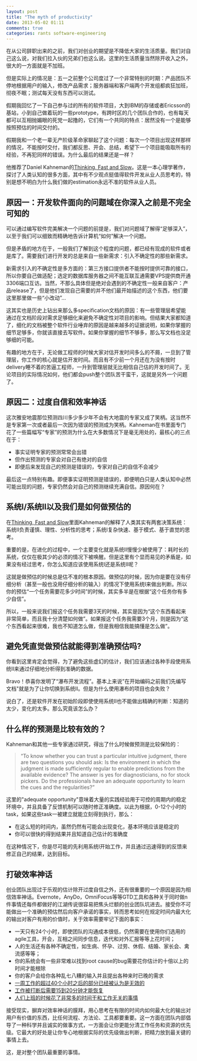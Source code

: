```yaml
---
layout: post
title: "The myth of productivity"
date: 2013-05-02 01:11
comments: true
categories: rants software-engineering
---
```


在从公司辞职出来的之前，我们对创业的期望是不降低大家的生活质量。我们对自己这么说，对我们拉入伙的兄弟们也这么说。这里的生活质量当然除开收入之外，很大的一方面就是不加班。

但是实际上的情况是：五一之前整个公司度过了一个非常特别的时期：产品团队不停地根据用户的输入，修改产品需求；服务器端和客户端两个开发组都疯狂加班，彻夜不眠；测试每天没有东西可以测试。

假期我回忆了一下自己参与过的所有的软件项目，大到IBM的存储或者Ericsson的基站，小到自己做着玩的一些prototype，有跨时区的几个团队合作的，也有每天都可以互相抛媚眼的死党一起撸的，它们有一个共同的特点：居然没有一个是能够按照预估的时间交付的。

假期我和一个老一辈无产阶级革命家聊起了这个问题：每次一个项目出现这样那样的情况，不能按时交付，我们都反思、开会、总结，希望下一个项目能吸取所有的经验，不再犯同样的错误。为什么最后的结果还是一样？

他推荐了Daniel Kahneman的[Thinking, Fast and Slow](http://vdisk.weibo.com/s/8nUJx)。这是一本心理学著作，探讨了人类认知的很多方面，其中有不少观点挺值得软件开发从业人员思考的，特别是想不明白为什么我们做的estimation永远不准的软件从业人员。

原因一：开发软件面向的问题域在你深入之前是不完全可知的
---------------------------------------------

可以通过编写软件完美解决一个问题的前提是，我们对问题域了解得“足够深入”，以至于我们可以细致而精确地告诉计算机“如何”解决一个问题。

但是矛盾的地方在于，一般我们了解到这个程度的问题，都已经有现成的软件或者是库了。需要我们进行开发的总是来自一些新需求：引入不确定性的那些新需求。

新需求引入的不确定性是多方面的：第三方接口提供者不能按时提供可靠的接口，所以你要自己做适配；选定的数据库服务器之间不能互联互通需要VPS提供商开通3306端口互访。当然，不那么具体但是绝对会遇到的不确定性一般来自客户：产品release了，但是他们发现自己需要的并不他们最开始描述的这个东西，他们要这里那里做一些“小改动”...

这其实也是历史上钻出来那么多specification文档的原因：有一些管理层希望能通过在文档阶段对需求足够细化来避免不确定性对项目的影响。但结果大家都知道了，细化的文档被整个软件行业唾弃的原因是越来越多的证据说明，如果你掌握的细节足够多，你就该直接去写软件。如果你掌握的细节不够多，那么写文档也没足够细的可能。

有趣的地方在于，无论做工程师的时候大家对估开发时间多么的不屑，一旦到了管理层，你工作的核心就是估开发时间。而且有不少前一个月还在为没有按时delivery睡不着的苦逼工程师，一升到管理层就无比相信自己估的开发时间了。无论项目的实际情况如何，他们都会push整个团队苦干蛮干，这就是另外一个问题了。

原因二：过度自信和效率神话
------------------------

这次雅安地震那位预测四川多少多少年不会有大地震的专家又成了笑柄。这当然不是专家第一次或者最后一次因为错误的预测成为笑柄。Kahneman在书里面专门花了一些篇幅写“专家”的预测为什么在大多数情况下是毫无用处的，最核心的三点在于：

* 事实证明专家的预测常常会出错
* 但作出预测的专家会对自己有绝对的自信
* 即便后来发现自己的预测是错误的，专家对自己的自信不会减少

最后这一点特别有趣。即便事实证明预测是错误的，即便明白只是人类认知中必然可能出现的问题，专家仍然会对自己的预测继续充满自信。原因何在？

系统I/系统II以及我们是如何做预估的
-----------------------------

在[Thinking, Fast and Slow](http://vdisk.weibo.com/s/8nUJx)里面Kahneman的解释了人类其实有两套决策系统：系统II负责谨慎、理性、分析性的思考；系统I复杂快速、基于模式、基于直觉的思考。

重要的是，在进化的过程中，一个主要变化就是系统II慢慢少被使用了：耗时长的系统，仅仅在极其少的必须的情况下被唤醒。但是这里有个显而易见的矛盾是，如果没有经过思考，你怎么知道应该使用系统I还是系统II呢？

这就是做预估的时候总是估不准的根本原因。做预估的时候，因为你是要在没有仔细分析（甚至一般也没用仔细分析的输入）的情况下使用系统I来做出判断。所以你的预估“一个任务需要花多少时间”的时候，其实多半是在根据“这个任务你有多少自信”。

所以，一般来说我们报这个任务我需要3天的时候，其实是因为“这个东西看起来非常简单，而且我十分清楚如何做”。如果报这个任务我需要3个月，则是因为“这个东西看起来很难，我也不知道怎么做，但是我相信我能搞懂是怎么做”。

避免凭直觉做预估就能得到准确预估吗?
------------------------------

你看到这里肯定会觉得，为了避免这些虚幻的估计，我们应该通过各种手段使用系统II来通过仔细地分析得到准确的数据。

Bravo！恭喜你发明了“瀑布开发流程”。基本上来说"在开始编码之前我们先编写文档"就是为了让你切换到系统II。但是为什么使用瀑布的项目也会失败？

说白了，还是软件开发在初始阶段即使使用系统II也不能做出精确的判断：知道的太少，变化的太多。那么究竟该怎么办？

什么样的预测是比较有效的？
----------------------

Kahneman和其他一些专家通过研究，得出了什么时候做预测是比较保险的：

>“To know whether you can trust a particular intuitive judgment, there are two questions you should ask: Is the environment in which the judgment is made sufficiently regular to enable predictions from the available evidence? The answer is yes for diagnosticians, no for stock pickers. Do the professionals have an adequate opportunity to learn the cues and the regularities?”

这里的"adequate opportunity"意味着大量的实践经验用于可控的周期内的稳定环境中，并且具备了反馈机制可以随时修正准确度。以此为根据，0-12个小时的task，如果这些task一被建立就能立刻得到执行，那么：

* 在这么短的时间内，虽然仍然有可能会出现变化，基本环境应该是稳定的
* 你可以很快的得到结果并且知道自己估计的准确度

在这种情况下，你是尽可能的先利用系统I开始工作，并且通过迅速得到的反馈来修正自己的结果，达到目标。

打破效率神话
-------------

创业团队出现过于乐观的估计除开过度自信之外，还有很重要的一个原因是因为相信效率神话。Evernote，AnyDo，OmniFocus等等GTD工具和各种关于同时做n件事情还每件都做好的江湖传说很容易把焦头烂额的创业团队坑进去。接受你不可能做出一个准确的预估然后向客户承诺的事实，转而思考如何在规定时间内最大化的输出对客户有用的价值时，关于效率需要牢记下面的事实：

* 一天只有24个小时，即使团队的沟通成本很低，仍然需要在使用你们选用的agile工具，开会，互相之间同步信息，迭代和对外汇报等等上花时间；
* 人的生活还有各种不确定性，如生病、怀孕、过劳、休假、结婚、家长会、禽流感等等；
* 你的系统会有一些非常难以找到root cause的bug需要花你估计的十倍以上的时间才能根除
* 你的客户会给你各种乱七八糟的输入并且提出各种来时已晚的需求
* [一周工作的超过40个小时之后的部分已经被认为是无效的](https://medium.com/r/?url=http%3A%2F%2Fwww.inc.com%2Fjessica-stillman%2Fwhy-working-more-than-40-hours-a-week-is-useless.html)
* [工作被打断后需要15到20分钟才能恢复](https://medium.com/r/?url=http%3A%2F%2Flifehacker.com%2F246988%2Fmultitasking-makes-you-less-productive-%2B-take-ten)
* [人们上班的时候花了非常多的时间干和工作无关的事情](https://medium.com/r/?url=http%3A%2F%2Fwww.kens5.com%2Fnews%2FStudy-Average-worker-spends-60-percent-of-time-cyberloafing-190195401.html)

接受现实，摒弃对效率神话的膜拜，用心思考在有限的时间内如何最大化的输出对用户有价值的东西，比任何流程、方法论、工具都要重要。这一方面在团队内部倡导了一种科学并且诚实的做事方式，一方面会让你更能分清工作任务和资源的优先级。它最大的好处是让你专心地根据实际的优先级做出判断，把精力放到最关键的事情上去。

这，是对整个团队最重要的事情。

